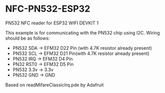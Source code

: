 # NFC-PN532-ESP32
PN532 NFC reader for ESP32 WIFI DEVKIT 1 

This example is for communicating with the PN532 chip using I2C. Wiring should be as follows:
 - PN532 SDA -> EFM32 D22 Pin (with 4.7K resistor already present)
 - PN532 SCL -> EFM32 D21 Pin(with 4.7K resistor already present)
 - PN532 IRQ -> EFM32 D4 Pin
 - PN32 RST0 -> EFM32 D5 Pin
 - PN532 3.3v -> 3.3v
 - PN532 GND -> GND

Based on readMifareClassicIrq.pde by Adafruit

